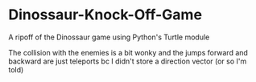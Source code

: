 # Dinossaur-Knock-Off-Game
A ripoff of the Dinossaur game using Python's Turtle module

The collision with the enemies is a bit wonky and the jumps forward and backward are just teleports bc I didn't store a direction vector (or so I'm told)
